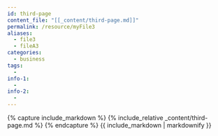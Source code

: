 ```yaml
---
id: third-page
content_file: "[[_content/third-page.md]]"
permalink: /resource/myFile3
aliases: 
  - file3
  - fileA3  
categories:
  - business
tags:
  - 
info-1: 
  -   
info-2: 
  - 
---
```



{% capture include_markdown %}
{% include_relative _content/third-page.md %}
{% endcapture %}
{{ include_markdown | markdownify }}